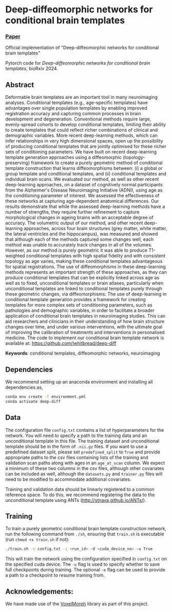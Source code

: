 # Deep-diffeomorphic networks for conditional brain templates
### [Paper](https://www.biorxiv.org/content/10.1101/2024.07.05.602288)
Official implementation of "Deep-diffeomorphic networks for conditional brain templates"

Pytorch code for *Deep-diffeomorphic networks for conditional brain templates*, bioRxiv 2024.

## Abstract

Deformable brain templates are an important tool in many neuroimaging analyses. Conditional templates (e.g., age-specific templates) have advantages over single population templates by enabling improved registration accuracy and capturing common processes in brain development and degeneration. Conventional methods require large, evenly-spread cohorts to develop conditional templates, limiting their ability to create templates that could reflect richer combinations of clinical and demographic variables. More recent deep-learning methods, which can infer relationships in very high dimensional spaces, open up the possibility of producing conditional templates that are jointly optimised for these richer sets of conditioning parameters. We have built on recent deep-learning template generation approaches using a diffeomorphic (topology-preserving) framework to create a purely geometric method of conditional template construction that learns diffeomorphisms between: (i) a global or group template and conditional templates, and (ii) conditional templates and individual brain scans. We evaluated our method, as well as other recent deep-learning approaches, on a dataset of cognitively normal participants from the Alzheimer's Disease Neuroimaging Initiative (ADNI), using age as the conditioning parameter of interest. We assessed the effectiveness of these networks at capturing age-dependent anatomical differences. Our results demonstrate that while the assessed deep-learning methods have a number of strengths, they require further refinement to capture morphological changes in ageing brains with an acceptable degree of accuracy. The volumetric output of our method, and other recent deep-learning approaches, across four brain structures (grey matter, white matter, the lateral ventricles and the hippocampus), was measured and showed that although each of the methods captured some changes well, each method was unable to accurately track changes in all of the volumes. However, as our method is purely geometric it was able to produce T1-weighted conditional templates with high spatial fidelity and with consistent topology as age varies, making these conditional templates advantageous for spatial registrations. The use of diffeomorphisms in these deep-learning methods represents an important strength of these approaches, as they can produce conditional templates that can be explicitly linked across age as well as to fixed, unconditional templates or brain atlases, particularly when unconditional templates are linked to conditional templates purely through these geometric changes, via diffeomorphisms. The use of deep-learning in conditional template generation provides a framework for creating templates for more complex sets of conditioning parameters, such as pathologies and demographic variables, in order to facilitate a broader application of conditional brain templates in neuroimaging studies. This can aid researchers and clinicians in their understanding of how brain structure changes over time, and under various interventions, with the ultimate goal of improving the calibration of treatments and interventions in personalised medicine. The code to implement our conditional brain template network is available at: https://github.com/lwhitbread/deep-diff

**Keywords**: conditional templates, diffeomorphic networks, neuroimaging

## Dependencies

We recommend setting up an anaconda environment and installing all dependencies as,

```bash
conda env create -f environment.yml
conda activate deep-diff
```

## Data

The configuration file `config.txt` contains a list of hyperparameters for the network. You will need to specify a path to the training data and an unconditional template in this file. The training dataset and unconditional template should be in the form of `.nii.gz` files. If you want to use a predefined dataset split, please set `predefined_split` to `True` and provide appropriate paths to the csv files containing lists of the training and validation scan paths along with ages in an `age_at_scan` column. We expect a minimum of these two columns in the csv files, although other covariates can be included as well, although the `datasets.py` and `trainer.py` files will need to be modified to accommodate additional covariates.

Training and validation data should be linearly registered to a common reference space. To do this, we recommend registering the data to the unconditional template using ANTs (http://stnava.github.io/ANTs/). 

## Training
To train a purely geometric conditional brain template construction network, run the following command from `./sh`, ensuring that `train.sh` is executable (run `chmod +x train.sh` if not):
```bash
./train.sh -c config.txt -i <run_id> -d <cuda_device_no> -u True 
```

This will train the network using the configuration specified in `config.txt` on the specified cuda device. The `-u` flag is used to specify whether to save full checkpoints during training. The optional `-e` flag can be used to provide a path to a checkpoint to resume training from.

## Acknowledgements:
We have made use of the [VoxelMorph](https://github.com/voxelmorph/voxelmorph) library as part of this project.

